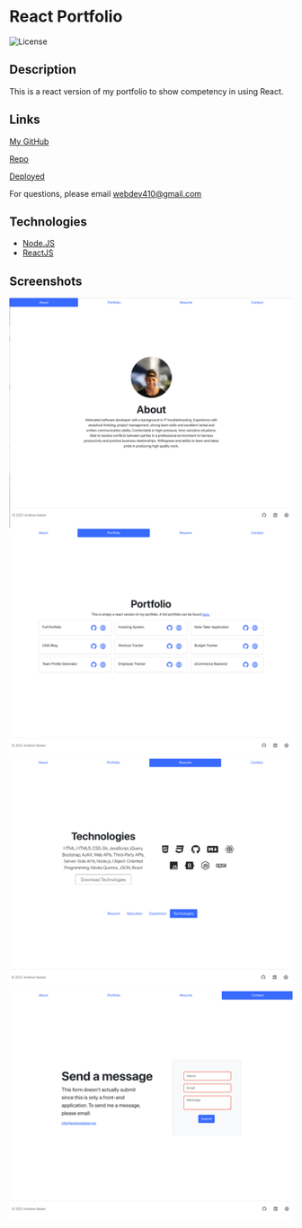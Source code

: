 # React Portfolio
![License](https://img.shields.io/badge/License-MIT-blue.svg "License Badge")


## Description

This is a react version of my portfolio to show competency in using React. 

## Links

[My GitHub](https://github.com/webdev410)

[Repo](https://github.com/webdev410/react-portfolio)

[Deployed](https://webdev410.github.io/react-portfolio)

For questions, please email webdev410@gmail.com

## Technologies

* [Node.JS](https://nodejs.org/en/docs/)
* [ReactJS](https://reactjs.org/)

## Screenshots

![](./assets/1.png)
![](./assets/2.png)
![](./assets/3.png)
![](./assets/4.png)


